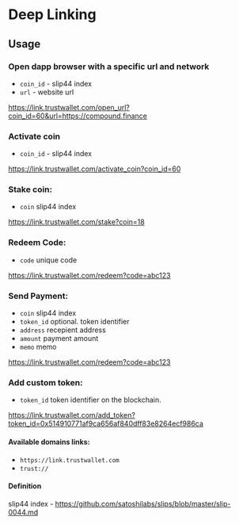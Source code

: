 # Deep Linking

## Usage 
### Open dapp browser with a specific url and network

- `coin_id` - slip44 index
- `url` - website url

https://link.trustwallet.com/open_url?coin_id=60&url=https://compound.finance

### Activate coin

- `coin_id` - slip44 index

https://link.trustwallet.com/activate_coin?coin_id=60

### Stake coin:

- `coin` slip44 index

https://link.trustwallet.com/stake?coin=18

### Redeem Code:

- `code` unique code

https://link.trustwallet.com/redeem?code=abc123


### Send Payment:

- `coin` slip44 index
- `token_id` optional. token identifier
- `address` recepient address
- `amount` payment amount
- `memo` memo

https://link.trustwallet.com/redeem?code=abc123

### Add custom token:

- `token_id` token identifier on the blockchain. 

https://link.trustwallet.com/add_token?token_id=0x514910771af9ca656af840dff83e8264ecf986ca

#### Available domains links:

- `https://link.trustwallet.com`
- `trust://`

#### Definition

slip44 index - https://github.com/satoshilabs/slips/blob/master/slip-0044.md


